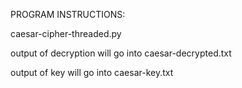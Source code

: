PROGRAM INSTRUCTIONS:

caesar-cipher-threaded.py <encrypted-filename>

output of decryption will go into caesar-decrypted.txt

output of key will go into caesar-key.txt